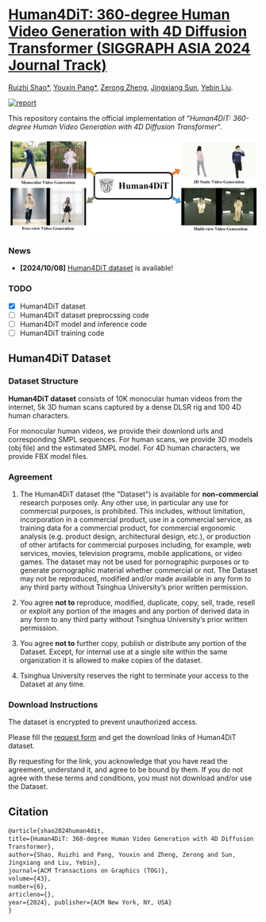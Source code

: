 # [Human4DiT: 360-degree Human Video Generation with 4D Diffusion Transformer (SIGGRAPH ASIA 2024 Journal Track)](https://human4dit.github.io)
[Ruizhi Shao*](https://dsaurus.github.io/saurus/), [Youxin Pang*](), [Zerong Zheng](http://zhengzerong.github.io/), [Jingxiang Sun](https://mrtornado24.github.io), [Yebin Liu](http://www.liuyebin.com/).

[![report](https://img.shields.io/badge/arxiv-report-red)](https://arxiv.org/abs/2405.17405)

This repository contains the official implementation of ”*Human4DiT: 360-degree Human Video Generation with 4D Diffusion Transformer*“.

![Teaser Image](assets/teaser.png)

### News
* **[2024/10/08]** [Human4DiT dataset]() is available!


### TODO
- [x] Human4DiT dataset
- [ ] Human4DiT dataset preprocssing code
- [ ] Human4DiT model and inference code
- [ ] Human4DiT training code

## Human4DiT Dataset

### Dataset Structure
**Human4DiT dataset** consists of 10K monocular human videos from the internet, 5k 3D human scans captured by a dense DLSR rig and 100 4D human characters. 

For monocular human videos, we provide their downlond urls and corresponding SMPL sequences. For human scans, we provide 3D models (obj file) and the estimated SMPL model. For 4D human characters, we provide FBX model files.

### Agreement
1. The Human4DiT dataset (the "Dataset") is available for **non-commercial** research purposes only. Any other use, in particular any use for commercial purposes, is prohibited. This includes, without limitation, incorporation in a commercial product, use in a commercial service, as training data for a commercial product, for commercial ergonomic analysis (e.g. product design, architectural design, etc.), or production of other artifacts for commercial purposes including, for example, web services, movies, television programs, mobile applications, or video games. The dataset may not be used for pornographic purposes or to generate pornographic material whether commercial or not. The Dataset may not be reproduced, modified and/or made available in any form to any third party without Tsinghua University’s prior written permission.

2. You agree **not to** reproduce, modified, duplicate, copy, sell, trade, resell or exploit any portion of the images and any portion of derived data in any form to any third party without Tsinghua University’s prior written permission.

3. You agree **not to** further copy, publish or distribute any portion of the Dataset. Except, for internal use at a single site within the same organization it is allowed to make copies of the dataset.

4. Tsinghua University reserves the right to terminate your access to the Dataset at any time.

### Download Instructions 
The dataset is encrypted to prevent unauthorized access.

Please fill the [request form](https://docs.google.com/forms/d/e/1FAIpQLScMfdqBL3e1fLfka3THCo2Kmuf6Wzv0q-iFMshao3D3u6ZFHQ/viewform?usp=sf_link) and get the download links of Human4DiT dataset.

By requesting for the link, you acknowledge that you have read the agreement, understand it, and agree to be bound by them. If you do not agree with these terms and conditions, you must not download and/or use the Dataset.

## Citation
```
@article{shao2024human4dit,
title={Human4DiT: 360-degree Human Video Generation with 4D Diffusion Transformer},
author={Shao, Ruizhi and Pang, Youxin and Zheng, Zerong and Sun, Jingxiang and Liu, Yebin},
journal={ACM Transactions on Graphics (TOG)},
volume={43},
number={6},
articleno={},
year={2024}, publisher={ACM New York, NY, USA}
}
```